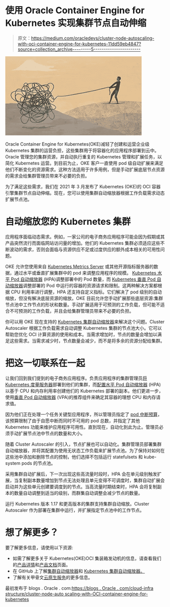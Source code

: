 # 使用 Oracle Container Engine for Kubernetes 实现集群节点自动伸缩

> 原文：<https://medium.com/oracledevs/cluster-node-autoscaling-with-oci-container-engine-for-kubernetes-11dd59eb4847?source=collection_archive---------5----------------------->

![](img/78e368c77d22fffb7f4a1214f531a9ca.png)

Oracle Container Engine for Kubernetes(OKE)减轻了创建和运营企业级 Kubernetes 集群的运营负担，这些集群用于将容器化的应用程序部署到云中。Oracle 管理您的集群资源，并自动执行重复的 Kubernetes 管理和扩展任务，以简化 Kubernetes 运营。到目前为止，OKE 客户一直使用 pod 级自动扩展来满足他们不断变化的资源需求。这种方法适用于许多用例，但是手动扩展底层节点资源的需求会给集群管理员带来不必要的负担。

为了满足这些需求，我们在 2021 年 3 月发布了 Kubernetes (OKE)的 OCI 容器引擎集群节点自动伸缩。现在，您可以使用集群自动缩放器根据工作负载需求动态扩展节点池。

# 自动缩放您的 Kubernetes 集群

应用程序面临动态需求。例如，一家公司的电子商务应用程序可能会因为假期或其产品突然流行而面临网站访问量的增加。他们的 Kubernetes 集群必须适应这些不断波动的需求，否则会面临与资源供应不足或过度供应的额外成本相关的可用性问题。

OKE 允许您使用来自 [Kubernetes Metrics Server](https://github.com/kubernetes-sigs/metrics-server) 或其他开源指标服务器的数据，通过水平或垂直扩展集群中的 pod 来调整应用程序的规模。 [Kubernetes 水平 Pod 自动缩放器](https://kubernetes.io/docs/tasks/run-application/horizontal-pod-autoscale/) (HPA)调整部署中的 Pod 数量，而 [Kubernetes 垂直 Pod 自动缩放器](https://github.com/kubernetes/autoscaler/tree/master/vertical-pod-autoscaler)调整部署的 Pod 中运行的容器的资源请求和限制。这两种解决方案都根据 CPU 利用率进行调整，HPA 还支持自定义指标。它们解决了 pod 级别的自动缩放，但没有解决底层资源的缩放。OKE 目前允许您手动扩展那些底层资源:集群节点池中工作节点的形状和数量。手动扩展适用于可预测的工作负载，但可能不适合不可预测的工作负载，并且会给集群管理员带来不必要的负担。

你可以用 OKE 现在支持的 [Kubernetes 集群自动缩放器](https://github.com/kubernetes/autoscaler)来解决这个问题。Cluster Autoscaler 根据工作负载需求自动调整 Kubernetes 集群的节点池大小。它可以帮助您优化 OCI 计算资源的使用和成本。当需求增加时，节点的数量会增加以满足这些需求。当需求减少时，节点数量会减少，而不是将多余的资源分配给集群。

# 把这一切联系在一起

让我们回到我们提到的电子商务应用程序。负责应用程序的集群管理员[将 Kubernetes 度量服务器](https://docs.oracle.com/en-us/iaas/Content/ContEng/Tasks/contengdeployingmetricsserver.htm)部署到他们的集群，而[配置水平 Pod 自动缩放器](https://docs.oracle.com/en-us/iaas/Content/ContEng/Tasks/contengusinghorizontalpodautoscaler.htm) (HPA)以基于 CPU 和内存利用率创建他们的 Kubernetes 部署的副本。他们更进一步，使用[垂直 Pod 自动缩放器](https://docs.oracle.com/en-us/iaas/Content/ContEng/Tasks/contengusingverticalpodautoscaler.htm) (VPA)的推荐组件来确定其容器的理想 CPU 和内存请求值。

因为他们正在处理一个任务关键型应用程序，所以管理员指定了 [pod 中断预算](https://kubernetes.io/docs/concepts/workloads/pods/disruptions/)，该预算限制了由于自愿中断而同时不可用的 pod 总数，并指定了其他 Kubernetes 功能来维护应用程序可用性。直到现在，自动化到此为止。管理员必须手动扩展节点池中节点的数量和大小。

随着 Cluster Autoscaler 的引入，节点扩展也可以自动化。集群管理员部署集群自动缩放器，并将其配置为使用无状态工作负载来扩展节点池。为了保持对如何在这些池中添加和删除节点的控制，他们选择不包括运行 statefulsets 和 kube-system pods 的节点池。

采用集群自动扩展后，下一次出现这些高流量时段时，HPA 会在单元级别触发扩展，当复制副本数量增加到节点无法处理且单元变得不可调度时，集群自动扩展会启动并为这些单元创建要调度到的节点。当高流量时期结束时，HPA 会将复制副本的数量自动调整到适当的级别，而群集自动调整会减少节点的数量。

运行 Kubernetes 版本 1.17 和更高版本的集群支持集群自动缩放。Cluster Autoscaler 作为部署在集群中运行，并扩展指定节点池中的工作节点。

# 想了解更多？

要了解更多信息，请使用以下资源:

*   如需了解更多关于 Kubernetes(OKE)OCI 集装箱发动机的信息，请查看我们的[产品详情](https://www.oracle.com/cloud-native/container-engine-kubernetes/)和[产品文档](https://docs.oracle.com/en-us/iaas/Content/ContEng/Concepts/contengoverview.htm)页面。
*   在 GitHub 上了解[集群自动缩放器](https://docs.oracle.com/en-us/iaas/Content/ContEng/Tasks/contengautoscalingclusters.htm)和 [Kubernetes 集群自动缩放器。](https://github.com/kubernetes/autoscaler/blob/master/cluster-autoscaler/FAQ.md)
*   了解有关甲骨文[云原生服务](https://www.oracle.com/cloud-native/)的更多信息。

最初发布于 blogs . Oracle . com:[https://blogs . Oracle . com/cloud-infra structure/cluster-node-auto scaling-with-OCI-container-engine-for-kubernetes](https://blogs.oracle.com/cloud-infrastructure/cluster-node-autoscaling-with-oci-container-engine-for-kubernetes)
